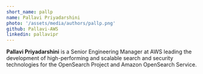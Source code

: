 ```yaml
---
short_name: pallp
name: Pallavi Priyadarshini
photo: '/assets/media/authors/pallp.png'
github: Pallavi-AWS
linkedin: pallavipr
---
```


**Pallavi Priyadarshini** is a Senior Engineering Manager at AWS leading the development of high-performing and scalable search and security technologies for the OpenSearch Project and Amazon OpenSearch Service.
